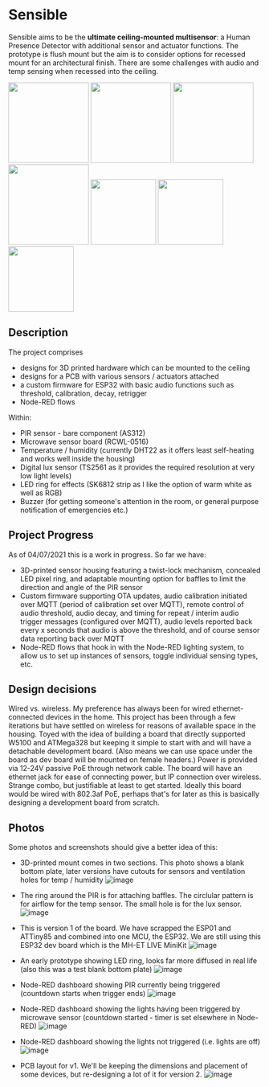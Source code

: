 # Sensible
Sensible aims to be the **ultimate ceiling-mounted multisensor**: a Human Presence Detector with additional sensor and actuator functions. The prototype is flush mount but the aim is to consider options for recessed mount for an architectural finish. There are some challenges with audio and temp sensing when recessed into the ceiling.

<img src="https://user-images.githubusercontent.com/7063284/124400552-410a9480-dd1b-11eb-9708-7633617143a6.png" height="160"> <img src="https://user-images.githubusercontent.com/7063284/124400554-4536b200-dd1b-11eb-9c35-615c648f231c.png" height="160"> <img src="https://user-images.githubusercontent.com/7063284/124400537-23d5c600-dd1b-11eb-94f4-8139c80127df.png" height="160"> <img src="https://user-images.githubusercontent.com/7063284/124400960-43bab900-dd1e-11eb-9f59-2d8a473cccd0.png" height="160">
<img src="https://user-images.githubusercontent.com/7063284/124400774-ed00af80-dd1c-11eb-868f-a861e379b630.png" height="130">
<img src="https://user-images.githubusercontent.com/7063284/124400753-c93d6980-dd1c-11eb-80c2-6408d4570f2e.png" height="130">
<img src="https://user-images.githubusercontent.com/7063284/124400791-20433e80-dd1d-11eb-9c62-123b372b53a2.png" height="130">



Description
---
The project comprises
- designs for 3D printed hardware which can be mounted to the ceiling
- designs for a PCB with various sensors / actuators attached
- a custom firmware for ESP32 with basic audio functions such as threshold, calibration, decay, retrigger
- Node-RED flows

Within:
- PIR sensor - bare component (AS312)
- Microwave sensor board (RCWL-0516)
- Temperature / humidity (currently DHT22 as it offers least self-heating and works well inside the housing) 
- Digital lux sensor (TS2561 as it provides the required resolution at very low light levels)
- LED ring for effects (SK6812 strip as I like the option of warm white as well as RGB) 
- Buzzer (for getting someone's attention in the room, or general purpose notification of emergencies etc.)

Project Progress
---
As of 04/07/2021 this is a work in progress. So far we have:
- 3D-printed sensor housing featuring a twist-lock mechanism, concealed LED pixel ring, and adaptable mounting option for baffles to limit the direction and angle of the PIR sensor
- Custom firmware supporting OTA updates, audio calibration initiated over MQTT (period of calibration set over MQTT), remote control of audio threshold, audio decay, and timing for repeat / interim audio trigger messages (configured over MQTT), audio levels reported back every x seconds that audio is above the threshold, and of course sensor data reporting back over MQTT
- Node-RED flows that hook in with the Node-RED lighting system, to allow us to set up instances of sensors, toggle individual sensing types, etc.

Design decisions
---
Wired vs. wireless. My preference has always been for wired ethernet-connected devices in the home. This project has been through a few iterations but have settled on wireless for reasons of available space in the housing. Toyed with the idea of building a board that directly supported W5100 and ATMega328 but keeping it simple to start with and will have a detachable development board. (Also means we can use space under the board as dev board will be mounted on female headers.) Power is provided via 12-24V passive PoE through network cable. The board will have an ethernet jack for ease of connecting power, but IP connection over wireless. Strange combo, but justifiable at least to get started. Ideally this board would be wired with 802.3af PoE, perhaps that's for later as this is basically designing a development board from scratch.

Photos
---
Some photos and screenshots should give a better idea of this:

- 3D-printed mount comes in two sections. This photo shows a blank bottom plate, later versions have cutouts for sensors and ventilation holes for temp / humidity
![image](https://user-images.githubusercontent.com/7063284/124400548-3a7c1d00-dd1b-11eb-83af-9982363ea7dc.png)

- The ring around the PIR is for attaching baffles. The circlular pattern is for airflow for the temp sensor. The small hole is for the lux sensor.
![image](https://user-images.githubusercontent.com/7063284/124400552-410a9480-dd1b-11eb-9708-7633617143a6.png)

- This is version 1 of the board. We have scrapped the ESP01 and ATTiny85 and combined into one MCU, the ESP32. We are still using this ESP32 dev board which is the MH-ET LIVE MiniKit
![image](https://user-images.githubusercontent.com/7063284/124400554-4536b200-dd1b-11eb-9c35-615c648f231c.png)

- An early prototype showing LED ring, looks far more diffused in real life (also this was a test blank bottom plate)
![image](https://user-images.githubusercontent.com/7063284/124400537-23d5c600-dd1b-11eb-94f4-8139c80127df.png)

- Node-RED dashboard showing PIR currently being triggered (countdown starts when trigger ends)
![image](https://user-images.githubusercontent.com/7063284/124400774-ed00af80-dd1c-11eb-868f-a861e379b630.png)

- Node-RED dashboard showing the lights having been triggered by microwave sensor (countdown started - timer is set elsewhere in Node-RED)
![image](https://user-images.githubusercontent.com/7063284/124400753-c93d6980-dd1c-11eb-80c2-6408d4570f2e.png)

- Node-RED dashboard showing the lights not triggered (i.e. lights are off)
![image](https://user-images.githubusercontent.com/7063284/124400791-20433e80-dd1d-11eb-9c62-123b372b53a2.png)

- PCB layout for v1. We'll be keeping the dimensions and placement of some devices, but re-designing a lot of it for version 2.
![image](https://user-images.githubusercontent.com/7063284/124400960-43bab900-dd1e-11eb-9f59-2d8a473cccd0.png)

